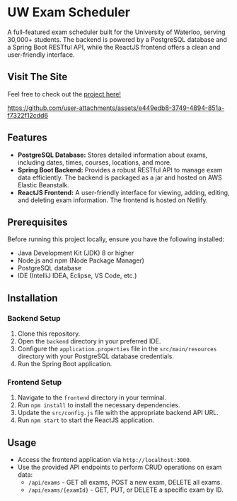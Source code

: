 # UW Exam Scheduler

A full-featured exam scheduler built for the University of Waterloo, serving 30,000+ students. The backend is powered by a PostgreSQL database and a Spring Boot RESTful API, while the ReactJS frontend offers a clean and user-friendly interface.

## Visit The Site

Feel free to check out the [project here!](https://uwscheduler.netlify.app/)

https://github.com/user-attachments/assets/e449edb8-3749-4894-851a-f7322f12cdd6


## Features

- **PostgreSQL Database:** Stores detailed information about exams, including dates, times, courses, locations, and more.
- **Spring Boot Backend:** Provides a robust RESTful API to manage exam data efficiently. The backend is packaged as a jar and hosted on AWS Elastic Beanstalk.
- **ReactJS Frontend:** A user-friendly interface for viewing, adding, editing, and deleting exam information. The frontend is hosted on Netlify.

## Prerequisites

Before running this project locally, ensure you have the following installed:

- Java Development Kit (JDK) 8 or higher
- Node.js and npm (Node Package Manager)
- PostgreSQL database
- IDE (IntelliJ IDEA, Eclipse, VS Code, etc.)

## Installation

### Backend Setup

1. Clone this repository.
2. Open the `backend` directory in your preferred IDE.
3. Configure the `application.properties` file in the `src/main/resources` directory with your PostgreSQL database credentials.
4. Run the Spring Boot application.

### Frontend Setup

1. Navigate to the `frontend` directory in your terminal.
2. Run `npm install` to install the necessary dependencies.
3. Update the `src/config.js` file with the appropriate backend API URL.
4. Run `npm start` to start the ReactJS application.

## Usage

- Access the frontend application via `http://localhost:3000`.
- Use the provided API endpoints to perform CRUD operations on exam data:
  - `/api/exams` - GET all exams, POST a new exam, DELETE all exams.
  - `/api/exams/{examId}` - GET, PUT, or DELETE a specific exam by ID.

